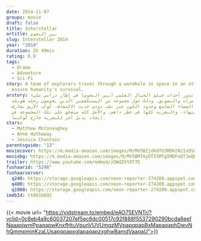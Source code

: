 ```yaml
---
date: 2014-11-07
groups: movie
draft: false
title: Interstellar
artitle: بين النجوم
slug: Interstellar 2014
year: "2014"
duration: 2h 49min
rating: 8.9
tags:
  - Drama
  - Adventure
  - Sci-Fi
story: A team of explorers travel through a wormhole in space in an attempt to
  ensure humanity's survival.
arstory: تدور أحداث فيلم الخيال العلمي (بين النجوم) في إطار درامي مليء
  بالمغامرات والتشويق، وذلك حول مجموعة من المستكشفين الذين يخوضون رحلة طويلة
  لاكتشاف الفضاء الشاسع وحدود الكون عبر ثقب دودي حديث الاكتشاف. كوكب الأرض يشارف
  على الانتهاء، والبشرية كلها في خطر داهم، والأمل كله متعلق على تلك المجموعة في
  إيجاد بديل آخر للبشرية خارج كوكبنا.
stars:
  - Matthew McConaughey
  - Anne Hathaway
  - Jessica Chastain
parentsguide: "13"
moviecover: https://m.media-amazon.com/images/M/MV5BZjdkOTU3MDktN2IxOS00OGEyLWFmMjktY2FiMmZkNWIyODZiXkEyXkFqcGdeQXVyMTMxODk2OTU@._V1_UX182_CR0,0,182,268_AL_.jpg
moviebg: https://m.media-amazon.com/images/M/MV5BMTAyOTI5MTg5MDFeQTJeQWpwZ15BbWU4MDYyMjg4MTMx._V1_.jpg
trailer: https://www.youtube.com/embed/zSWdZVtXT7E
fushaarid: "5298"
fushaarserver:
  q240: https://storage.googleapis.com/neon-reporter-274200.appspot.com/fushaar/media/5298/5298-240p.mp4
  q480: https://storage.googleapis.com/neon-reporter-274200.appspot.com/fushaar/media/5298/5298-480p.mp4
  q1080: https://storage.googleapis.com/neon-reporter-274200.appspot.com/fushaar/media/5298/5298.mp4
imdbId: tt0816692
---
```


{{< movie url= "https://vidstream.to/embed/eAO75EVNTr/?vclid=0c8eb4a9c60037207ef5ec6dc00517c92f888f5537290290bcda8eefNaaapjwmPpaqapwKnxfHtuVpunVUVUmqzMVpapqpapBxMapaqaphDwvNhQmmpminKzaLUsapqpapxgIapaqapzxghwBamdVaapaU">}}
